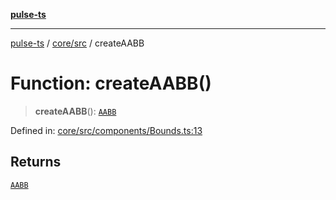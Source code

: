 [**pulse-ts**](../../../README.md)

***

[pulse-ts](../../../README.md) / [core/src](../README.md) / createAABB

# Function: createAABB()

> **createAABB**(): [`AABB`](../interfaces/AABB.md)

Defined in: [core/src/components/Bounds.ts:13](https://github.com/jlehett/pulse-ts/blob/95f7e0ab0aafbcd2aad691251c554317b3dfe19c/packages/core/src/components/Bounds.ts#L13)

## Returns

[`AABB`](../interfaces/AABB.md)
